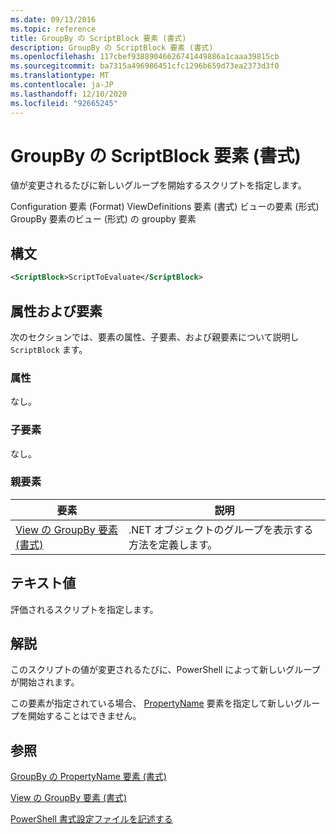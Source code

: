 ```yaml
---
ms.date: 09/13/2016
ms.topic: reference
title: GroupBy の ScriptBlock 要素 (書式)
description: GroupBy の ScriptBlock 要素 (書式)
ms.openlocfilehash: 117cbef93889046626741449886a1caaa39815cb
ms.sourcegitcommit: ba7315a496986451cfc1296b659d73ea2373d3f0
ms.translationtype: MT
ms.contentlocale: ja-JP
ms.lasthandoff: 12/10/2020
ms.locfileid: "92665245"
---
```

# <a name="scriptblock-element-for-groupby-format"></a>GroupBy の ScriptBlock 要素 (書式)

値が変更されるたびに新しいグループを開始するスクリプトを指定します。

Configuration 要素 (Format) ViewDefinitions 要素 (書式) ビューの要素 (形式) GroupBy 要素のビュー (形式) の groupby 要素

## <a name="syntax"></a>構文

```xml
<ScriptBlock>ScriptToEvaluate</ScriptBlock>
```

## <a name="attributes-and-elements"></a>属性および要素

次のセクションでは、要素の属性、子要素、および親要素について説明し `ScriptBlock` ます。

### <a name="attributes"></a>属性

なし。

### <a name="child-elements"></a>子要素

なし。

### <a name="parent-elements"></a>親要素

|要素|説明|
|-------------|-----------------|
|[View の GroupBy 要素 (書式)](./groupby-element-for-view-format.md)|.NET オブジェクトのグループを表示する方法を定義します。|

## <a name="text-value"></a>テキスト値

評価されるスクリプトを指定します。

## <a name="remarks"></a>解説

このスクリプトの値が変更されるたびに、PowerShell によって新しいグループが開始されます。

この要素が指定されている場合、 [PropertyName](propertyname-element-for-groupby-format.md) 要素を指定して新しいグループを開始することはできません。

## <a name="see-also"></a>参照

[GroupBy の PropertyName 要素 (書式)](propertyname-element-for-groupby-format.md)

[View の GroupBy 要素 (書式)](groupby-element-for-view-format.md)

[PowerShell 書式設定ファイルを記述する](writing-a-powershell-formatting-file.md)
